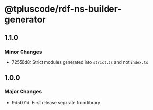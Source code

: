 # @tpluscode/rdf-ns-builder-generator

## 1.1.0

### Minor Changes

- 72556d8: Strict modules generated into `strict.ts` and not `index.ts`

## 1.0.0

### Major Changes

- 9d5b01d: First release separate from library

